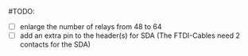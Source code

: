 #TODO:
- [ ] enlarge the number of relays from 48 to 64
- [ ] add an extra pin to the header(s) for SDA (The FTDI-Cables need 2 contacts for the SDA)
